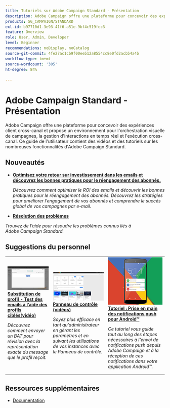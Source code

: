```yaml
---
title: Tutoriels sur Adobe Campaign Standard - Présentation
description: Adobe Campaign offre une plateforme pour concevoir des expériences client cross-canal et propose un environnement pour l'orchestration visuelle de campagnes, la gestion d'interactions en temps réel et l'exécution cross-canal. Ce guide de l'utilisateur contient des vidéos et des tutoriels sur les nombreuses fonctionnalités d'Adobe Campaign Standard.
products: SG_CAMPAIGN/STANDARD
exl-id: b97710d1-3e93-41f6-a51e-9bf4c519fec3
feature: Overview
role: User, Admin, Developer
level: Beginner
recommendations: noDisplay, noCatalog
source-git-commit: 4fe27ac1cb9f00ee512a8554cc8e0fd2acb54a4b
workflow-type: tm+mt
source-wordcount: '305'
ht-degree: 84%

---
```


# Adobe Campaign Standard - Présentation

Adobe Campaign offre une plateforme pour concevoir des expériences client cross-canal et propose un environnement pour l&#39;orchestration visuelle de campagnes, la gestion d&#39;interactions en temps réel et l&#39;exécution cross-canal. Ce guide de l&#39;utilisateur contient des vidéos et des tutoriels sur les nombreuses fonctionnalités d&#39;Adobe Campaign Standard.

## Nouveautés

* **[Optimisez votre retour sur investissement dans les emails et découvrez les bonnes pratiques pour le réengagement des abonnés.](https://experienceleague.adobe.com/docs/campaign-learn/tutorials/strategy/campaign-maximize-email-best-practices.html)**

   *Découvrez comment optimiser le ROI des emails et découvrir les bonnes pratiques pour le réengagement des abonnés. Découvrez les stratégies pour améliorer l’engagement de vos abonnés et comprendre le succès global de vos campagnes par e-mail.*

* **[Résolution des problèmes](https://experienceleague.adobe.com/docs/campaign-standard-learn/troubleshooting/overview.html?lang=fr)**

*Trouvez de l’aide pour résoudre les problèmes connus liés à Adobe Campaign Standard.*

## Suggestions du personnel

<table>
<tr>
  <td>
    <a href="./communication-channels/email/profile-substitution.md"> 
      <img alt="Substitution de profil - Test des emails à l’aide des profils ciblés(vidéo)" src="./assets/substitution_tab.png"/>
    </a>
    <div>
      <a href="./communication-channels/email/profile-substitution.md">
   <strong> Substitution de profil - Test des emails à l’aide des profils ciblés(vidéo)</strong>
   </a>
    </div>
    <p>
    <em>Découvrez comment envoyer un BAT pour révision avec la représentation exacte du message que le profil reçoit.</em>
    <p>
  </td>
   <td>
    <a href="https://experienceleague.adobe.com/docs/campaign-standard-learn/control-panel/control-panel-overview.html?lang=fr">
      <img alt="Panneau de contrôle (vidéos)" src="./assets/control-panel.png" />
    </a>
    <div>
    <a href="https://experienceleague.adobe.com/docs/campaign-standard-learn/control-panel/subdomains-and-certificates/delegating-subdomains-using-cname.html?lang=fr">
    <strong>Panneau de contrôle (vidéos)</strong>
    </a>
    </div>
    <p>
    <em> Soyez plus efficace en tant qu’administrateur en gérant les paramètres et en suivant les utilisations de vos instances avec le Panneau de contrôle.</em>
    <p>
  </td>
  <td>
    <a href="https://experienceleague.adobe.com/docs/campaign-standard-learn/getting-started-with-push-notifications-android/introduction.html?lang=fr">
      <img alt="Tutoriel : Prise en main des notifications push pour Android" src="./assets/push-for-android.png" />
    </a>
    <div>
      <a href="https://experienceleague.adobe.com/docs/campaign-standard-learn/getting-started-with-push-notifications-android/introduction.html?lang=en">
    <strong>Tutoriel : Prise en main des notifications push pour Android™</strong>
    </a>
    </div>
    <p>
    <em>Ce tutoriel vous guide tout au long des étapes nécessaires à l'envoi de notifications push depuis Adobe Campaign et à la réception de ces notifications dans votre application Android™.</em>
    <p>
  </td>
</tr>
</table>

## Ressources supplémentaires

* [Documentation](https://experienceleague.adobe.com/docs/campaign-standard/using/campaign-standard-home.html?lang=fr)

